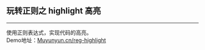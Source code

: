 ## 玩转正则之 highlight 高亮
<hr>
使用正则表达式，实现代码的高亮。<br/>
Demo地址：<a href="http://Muyunyun.cn/reg-highlight">Muyunyun.cn/reg-highlight</a>

